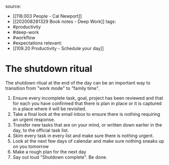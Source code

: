 source: 
- [[118.003 People - Cal Newport]] 
- [[202008281329 Book notes - Deep Work]]
tags: 
- #productivity 
- #deep-work 
- #workflow 
- #expectations 
relevant:
- [[109.20 Productivity - Schedule your day]]

# The shutdown ritual

The shutdown ritual at the end of the day can be an important way to transition from "work mode" to "family time". 

1. Ensure every incomplete task, goal, project has been reviewed and that for each you have confirmed that there is plan in place or it is captured in a place where it will be revisited.
2. Take a final look at the email inbox to ensure there is nothing requiring an urgent response.
3. Transfer new tasks that are on your mind, or written down earlier in the day, to the official task list.
4. Skim every task in every list and make sure there is nothing urgent.
5. Look at the next few days of calendar and make sure nothing sneaks up on you tomorrow
6. Make a rough plan for the next day
7. Say out loud "Shutdown complete". Be done.
